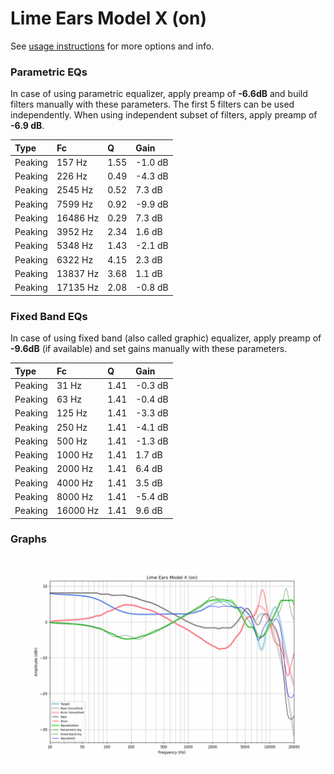 # Lime Ears Model X (on)
See [usage instructions](https://github.com/jaakkopasanen/AutoEq#usage) for more options and info.

### Parametric EQs
In case of using parametric equalizer, apply preamp of **-6.6dB** and build filters manually
with these parameters. The first 5 filters can be used independently.
When using independent subset of filters, apply preamp of **-6.9 dB**.

| Type    | Fc       |    Q | Gain    |
|:--------|:---------|:-----|:--------|
| Peaking | 157 Hz   | 1.55 | -1.0 dB |
| Peaking | 226 Hz   | 0.49 | -4.3 dB |
| Peaking | 2545 Hz  | 0.52 | 7.3 dB  |
| Peaking | 7599 Hz  | 0.92 | -9.9 dB |
| Peaking | 16486 Hz | 0.29 | 7.3 dB  |
| Peaking | 3952 Hz  | 2.34 | 1.6 dB  |
| Peaking | 5348 Hz  | 1.43 | -2.1 dB |
| Peaking | 6322 Hz  | 4.15 | 2.3 dB  |
| Peaking | 13837 Hz | 3.68 | 1.1 dB  |
| Peaking | 17135 Hz | 2.08 | -0.8 dB |

### Fixed Band EQs
In case of using fixed band (also called graphic) equalizer, apply preamp of **-9.6dB**
(if available) and set gains manually with these parameters.

| Type    | Fc       |    Q | Gain    |
|:--------|:---------|:-----|:--------|
| Peaking | 31 Hz    | 1.41 | -0.3 dB |
| Peaking | 63 Hz    | 1.41 | -0.4 dB |
| Peaking | 125 Hz   | 1.41 | -3.3 dB |
| Peaking | 250 Hz   | 1.41 | -4.1 dB |
| Peaking | 500 Hz   | 1.41 | -1.3 dB |
| Peaking | 1000 Hz  | 1.41 | 1.7 dB  |
| Peaking | 2000 Hz  | 1.41 | 6.4 dB  |
| Peaking | 4000 Hz  | 1.41 | 3.5 dB  |
| Peaking | 8000 Hz  | 1.41 | -5.4 dB |
| Peaking | 16000 Hz | 1.41 | 9.6 dB  |

### Graphs
![](./Lime%20Ears%20Model%20X%20(on).png)